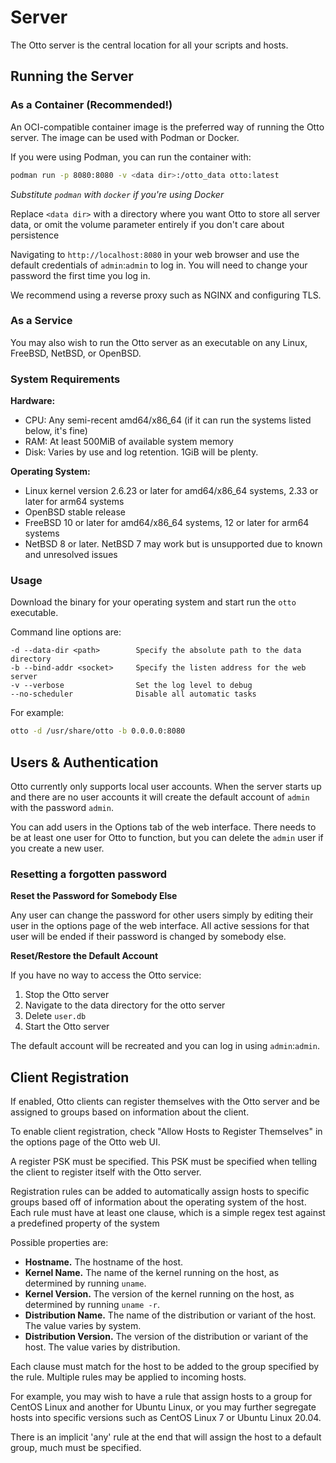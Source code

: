 # Server

The Otto server is the central location for all your scripts and hosts.

## Running the Server

### As a Container (Recommended!)

An OCI-compatible container image is the preferred way of running the Otto server. The image can be used with Podman or
Docker.

If you were using Podman, you can run the container with:

```bash
podman run -p 8080:8080 -v <data dir>:/otto_data otto:latest
```

*Substitute `podman` with `docker` if you're using Docker*

Replace `<data dir>` with a directory where you want Otto to store all server data, or omit the volume parameter
entirely if you don't care about persistence

Navigating to `http://localhost:8080` in your web browser and use the default credentials of `admin`:`admin` to log in.
You will need to change your password the first time you log in.

We recommend using a reverse proxy such as NGINX and configuring TLS.

### As a Service

You may also wish to run the Otto server as an executable on any Linux, FreeBSD, NetBSD, or OpenBSD.

### System Requirements

**Hardware:**
- CPU: Any semi-recent amd64/x86_64 (if it can run the systems listed below, it's fine)
- RAM: At least 500MiB of available system memory
- Disk: Varies by use and log retention. 1GiB will be plenty.

**Operating System:**
- Linux kernel version 2.6.23 or later for amd64/x86_64 systems, 2.33 or later for arm64 systems
- OpenBSD stable release
- FreeBSD 10 or later for amd64/x86_64 systems, 12 or later for arm64 systems
- NetBSD 8 or later. NetBSD 7 may work but is unsupported due to known and unresolved issues

### Usage

Download the binary for your operating system and start run the `otto` executable.

Command line options are:

```
-d --data-dir <path>        Specify the absolute path to the data directory
-b --bind-addr <socket>     Specify the listen address for the web server
-v --verbose                Set the log level to debug
--no-scheduler              Disable all automatic tasks
```

For example:

```bash
otto -d /usr/share/otto -b 0.0.0.0:8080
```

## Users & Authentication

Otto currently only supports local user accounts. When the server starts up and there are no user accounts it will
create the default account of `admin` with the password `admin`.

You can add users in the Options tab of the web interface. There needs to be at least one user for Otto to function,
but you can delete the `admin` user if you create a new user.

### Resetting a forgotten password

**Reset the Password for Somebody Else**

Any user can change the password for other users simply by editing their user in the options page of the web interface.
All active sessions for that user will be ended if their password is changed by somebody else.

**Reset/Restore the Default Account**

If you have no way to access the Otto service:

1. Stop the Otto server
2. Navigate to the data directory for the otto server
3. Delete `user.db`
4. Start the Otto server

The default account will be recreated and you can log in using `admin`:`admin`.

## Client Registration

If enabled, Otto clients can register themselves with the Otto server and be assigned to groups based on information
about the client.

To enable client registration, check "Allow Hosts to Register Themselves" in the options page of the Otto web UI.

A register PSK must be specified. This PSK must be specified when telling the client to register itself with the Otto
server.

Registration rules can be added to automatically assign hosts to specific groups based off of information about the
operating system of the host. Each rule must have at least one clause, which is a simple regex test against a predefined
property of the system

Possible properties are:
- **Hostname.** The hostname of the host.
- **Kernel Name.** The name of the kernel running on the host, as determined by running `uname`.
- **Kernel Version.** The version of the kernel running on the host, as determined by running `uname -r`.
- **Distribution Name.** The name of the distribution or variant of the host. The value varies by system.
- **Distribution Version.** The version of the distribution or variant of the host. The value varies by distribution.

Each clause must match for the host to be added to the group specified by the rule. Multiple rules may be applied to
incoming hosts.

For example, you may wish to have a rule that assign hosts to a group for CentOS Linux and another for Ubuntu Linux,
or you may further segregate hosts into specific versions such as CentOS Linux 7 or Ubuntu Linux 20.04.

There is an implicit 'any' rule at the end that will assign the host to a default group, much must be specified.
